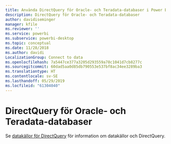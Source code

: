 ```yaml
---
title: Använda DirectQuery för Oracle- och Teradata-databaser i Power BI
description: DirectQuery för Oracle- och Teradata-databaser
author: davidiseminger
manager: kfile
ms.reviewer: ''
ms.service: powerbi
ms.subservice: powerbi-desktop
ms.topic: conceptual
ms.date: 11/28/2018
ms.author: davidi
LocalizationGroup: Connect to data
ms.openlocfilehash: 7a5447ce377a3205d293559a78c1041d7cb8277c
ms.sourcegitcommit: 60dad5aa0d85db790553e537bf8ac34ee3289ba3
ms.translationtype: HT
ms.contentlocale: sv-SE
ms.lasthandoff: 05/29/2019
ms.locfileid: "61304040"
---
```

# <a name="directquery-for-oracle-and-teradata-databases"></a>DirectQuery för Oracle- och Teradata-databaser
Se [datakällor för DirectQuery](desktop-directquery-data-sources.md) för information om datakällor och DirectQuery.

